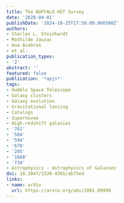 ```yaml
---
title: The BUFFALO HST Survey
date: '2020-04-01'
publishDate: '2024-10-25T17:56:09.066580Z'
authors:
- Charles L. Steinhardt
- Mathilde Jauzac
- Ana Acebron
- et al.
publication_types:
- '2'
abstract: ''
featured: false
publication: '*apjs*'
tags:
- Hubble Space Telescope
- Galaxy clusters
- Galaxy evolution
- Gravitational lensing
- Catalogs
- Supernovae
- High-redshift galaxies
- '761'
- '584'
- '594'
- '670'
- '205'
- '1668'
- '734'
- Astrophysics - Astrophysics of Galaxies
doi: 10.3847/1538-4365/ab75ed
links:
- name: arXiv
  url: https://arxiv.org/abs/2001.09999
---
```

